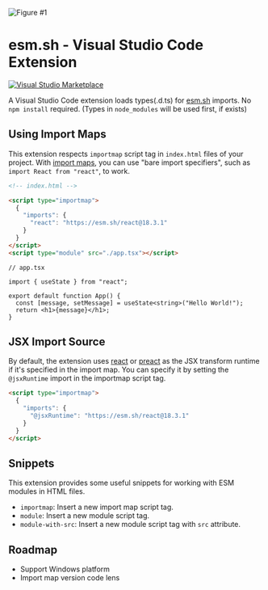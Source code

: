 ![Figure #1](https://esm.sh/embed/assets/sceenshot-deno-types.png)

# esm.sh - Visual Studio Code Extension

[![Visual Studio Marketplace](https://img.shields.io/visual-studio-marketplace/v/ije.esm-vscode.svg?color=c19999&amp;label=Marketplace&logo=visual-studio-code)](https://marketplace.visualstudio.com/items?itemName=ije.esm-vscode)

A Visual Studio Code extension loads types(.d.ts) for [esm.sh](https://esm.sh) imports. No `npm install` required. (Types in `node_modules` will be used first, if exists)

## Using Import Maps

This extension respects `importmap` script tag in `index.html` files of your project. With [import maps](https://github.com/WICG/import-maps), you can use "bare import specifiers", such as `import React from "react"`, to work.

```html
<!-- index.html -->

<script type="importmap">
  {
    "imports": {
      "react": "https://esm.sh/react@18.3.1"
    }
  }
</script>
<script type="module" src="./app.tsx"></script>
```

```tsx
// app.tsx

import { useState } from "react";

export default function App() {
  const [message, setMessage] = useState<string>("Hello World!");
  return <h1>{message}</h1>;
}
```

## JSX Import Source

By default, the extension uses [react](https://www.npmjs.com/package/react) or [preact](https://www.npmjs.com/package/preact) as the JSX transform runtime if it's specified in the import map. You can specify it by setting the `@jsxRuntime` import in the importmap script tag.

```html
<script type="importmap">
  {
    "imports": {
      "@jsxRuntime": "https://esm.sh/react@18.3.1"
    }
  }
</script>
```

## Snippets

This extension provides some useful snippets for working with ESM modules in HTML files.

- `importmap`: Insert a new import map script tag.
- `module`: Insert a new module script tag.
- `module-with-src`: Insert a new module script tag with `src` attribute.

## Roadmap

- Support Windows platform
- Import map version code lens
